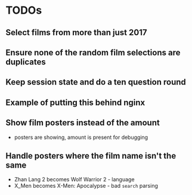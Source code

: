 # TODOs

## Select films from more than just 2017

## Ensure none of the random film selections are duplicates

## Keep session state and do a ten question round

## Example of putting this behind nginx

## Show film posters instead of the amount

 * posters are showing, amount is present for debugging

## Handle posters where the film name isn't the same

 * Zhan Lang 2 becomes Wolf Warrior 2 - language
 * X_Men becomes X-Men: Apocalypse - bad `search` parsing
